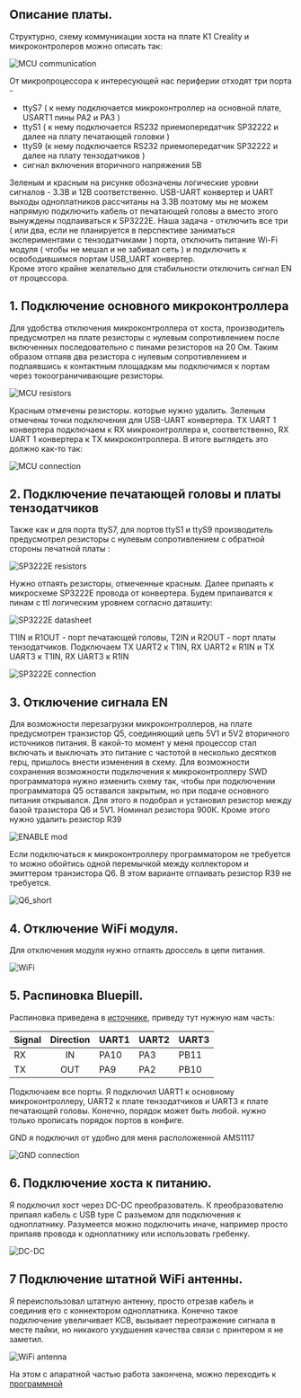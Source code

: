 ## Описание платы.  
Структурно, схему коммуникации хоста на плате K1 Creality и микроконтролеров можно описать так:

![](/images/pcb_overview.jpg "MCU communication") 

От микропроцессора к интересующей нас периферии отходят три порта -   
- ttyS7 ( к нему подключается микроконтроллер на основной плате, USART1 пины PA2 и PA3 )
- ttyS1 ( к нему подключается RS232 приемопередатчик SP32222 и далее на плату печатающей головки )
- ttyS9 (к нему подключается RS232 приемопередатчик SP32222 и далее на плату тензодатчиков )  
- сигнал включения вторичного напряжения 5В  

Зеленым и красным на рисунке обозначены логические уровни сигналов - 3.3В и 12В соответственно. USB-UART конвертер и UART выходы одноплатников рассчитаны на 3.3В поэтому мы не можем напрямую подключить кабель от печатающей головы а вместо этого вынуждены подпаиваться к SP3222E. Наша задача - отключить все три ( или два, если не планируется в перспективе заниматься экспериментами с тензодатчиками ) порта, отключить питание Wi-Fi модуля ( чтобы не мешал и не забивал сеть ) и подключить к освободившимся портам USB_UART конвертер.   
Кроме этого крайне желательно для стабильности отключить сигнал EN от процессора.

## 1. Подключение основного микроконтроллера 

Для удобства отключения микроконтроллера от хоста, производитель предусмотрел на плате резисторы с нулевым сопротивлением после включенных последовательно с пинами резисторов на 20 Ом. Таким образом отпаяв два резистора с нулевым сопротивлением и подпаявшись к контактным площадкам мы подключимся к портам через токоограничивающие резисторы.

![](/images/mcu_resistors.jpg "MCU resistors")  

Красным отмечены резисторы. которые нужно удалить. Зеленым отмечены точки подключения для USB-UART конвертера. TX UART 1 конвертера подключаем к RX микроконтроллера и, соответственно, RX UART 1 конвертера к TX микроконтроллера. В итоге выглядеть это должно как-то так:

![](/images/mcu_connection.jpg "MCU connection")  

## 2. Подключение печатающей головы и платы тензодатчиков

Также как и для порта ttyS7, для портов ttyS1 и ttyS9 производитель предусмотрел резисторы с нулевым сопротивлением с обратной стороны печатной платы :

![](/images/sp3222_resistors.jpg "SP3222E resistors")  

Нужно отпаять резисторы, отмеченные красным. Далее припаять к микросхеме SP3222E провода от конвертера. Будем припаиватся к пинам с ttl логическим уровнем cогласно даташиту:

![](/images/SP3222E_datasheet.jpg "SP3222E datasheet")  

T1IN и R1OUT - порт печатающей головы, T2IN и R2OUT - порт платы тензодатчиков.
Подключаем TX UART2 к T1IN, RX UART2 к R1IN и TX UART3 к T1IN, RX UART3 к R1IN


![](/images/SP3222E_connection.jpg "SP3222E connection")  

## 3. Отключение сигнала EN

Для возможности перезагрузки микроконтроллеров, на плате предусмотрен транзистор Q5, соединяющий цепь 5V1 и 5V2 вторичного источников питания. В какой-то момент у меня процессор стал включать и выключать это питание с частотой в несколько десятков герц, пришлось внести изменения в схему. 
Для возможности сохранения возможности подключения к микроконтроллеру SWD программатора нужно изменить схему так, чтобы при подключении программатора Q5 оставался закрытым, но при подаче основного питания открывался. Для этого я подобрал и установил резистор между базой тразистора Q6 и 5V1. Номинал резистора 900К. Кроме этого нужно удалить резистор R39

![](/images/EN_mod.jpg "ENABLE mod")

Если подключаться к микроконтроллеру программатором не требуется то можно обойтись одной перемычкой между коллектором и эмиттером транзистора Q6. В этом варианте отпаивать резистор R39 не требуется.

![](/images/Q6_short.jpg "Q6_short")

## 4. Отключение WiFi модуля.  

Для отключения модуля нужно отпаять дроссель в цепи питания. 

![](/images/WiFi_module.jpg "WiFi")  

## 5. Распиновка Bluepill.  

Распиновка приведена в [источнике](https://github.com/r2axz/bluepill-serial-monster), приведу тут нужную нам часть:

| Signal |   Direction   |     UART1     |     UART2     |     UART3     |
|:-------|:-------------:|:--------------|:--------------|:--------------|
|   RX   |      IN       |      PA10     |      PA3      |      PB11     |
|   TX   |      OUT      |      PA9      |      PA2      |      PB10     |

Подключаем все порты. Я подключил UART1 к основному микроконтроллеру, UART2 к плате тензодатчиков и UART3 к плате печатающей головы. Конечно, порядок может быть любой. нужно только прописать порядок портов в конфиге.  

GND я подключил от удобно для меня расположенной AMS1117 

![](/images/Bluepill_GND.jpg "GND connection") 

## 6. Подключение хоста к питанию.

Я подключил хост через DC-DC преобразователь. К преобразователю припаял кабель с USB type C разъемом для подключения к одноплатнику. Разумеется можно подключить иначе, например просто припаяв провода к одноплатнику или использовать гребенку. 

![](/images/DC-DC.jpg "DC-DC")

## 7 Подключение штатной WiFi антенны.

Я переиспользовал штатную антенну, просто отрезав кабель и соединив его с коннектором одноплатника. Конечно такое подключение увеличивает КСВ, вызывает переотражение сигнала в месте пайки, но никакого ухудшения качества связи с принтером я не заметил. 

![](/images/WiFi_antenna.jpg "WiFi antenna")

На этом с апаратной частью работа закончена, можно переходить к [программной](Software.md)